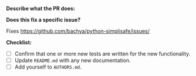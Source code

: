 **Describe what the PR does:**

**Does this fix a specific issue?**

Fixes https://github.com/bachya/python-simplisafe/issues/<ISSUE ID>
  
**Checklist:**

- [ ] Confirm that one or more new tests are written for the new functionality.
- [ ] Update `README.md` with any new documentation.
- [ ] Add yourself to `AUTHORS.md`.
